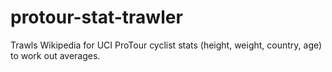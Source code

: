 protour-stat-trawler
====================

Trawls Wikipedia for UCI ProTour cyclist stats (height, weight, country, age) to work out averages.
